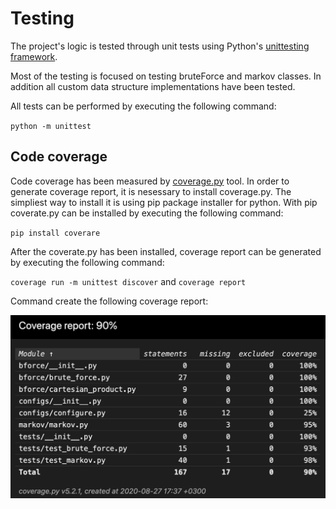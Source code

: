 # Testing

The project's logic is tested through unit tests using Python's [unittesting framework](https://docs.python.org/3/library/unittest.html).

Most of the testing is focused on testing bruteForce and markov classes. In addition all custom data structure implementations have been tested.

All tests can be performed by executing the following command:

`python -m unittest`

## Code coverage

Code coverage has been measured by [coverage.py](https://coverage.readthedocs.io/en/coverage-5.2.1/) tool. In order to generate coverage report, it is nesessary to install coverage.py. The simpliest way to install it is using pip package installer for python. With pip coverate.py can be installed by executing the following command:

`pip install coverare`

After the coverate.py has been installed, coverage report can be generated by executing the following command:

`coverage run -m unittest discover` and `coverage report`

Command create the following coverage report:

![Coverage report](./docs/coverage-report.png)

